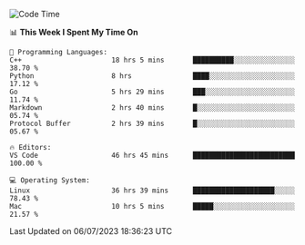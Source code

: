 
<!--START_SECTION:waka-->
![Code Time](http://img.shields.io/badge/Code%20Time-791%20hrs%2046%20mins-blue)

📊 **This Week I Spent My Time On** 

```text
💬 Programming Languages: 
C++                      18 hrs 5 mins       ██████████░░░░░░░░░░░░░░░   38.70 % 
Python                   8 hrs               ████░░░░░░░░░░░░░░░░░░░░░   17.12 % 
Go                       5 hrs 29 mins       ███░░░░░░░░░░░░░░░░░░░░░░   11.74 % 
Markdown                 2 hrs 40 mins       █░░░░░░░░░░░░░░░░░░░░░░░░   05.74 % 
Protocol Buffer          2 hrs 39 mins       █░░░░░░░░░░░░░░░░░░░░░░░░   05.67 % 

🔥 Editors: 
VS Code                  46 hrs 45 mins      █████████████████████████   100.00 % 

💻 Operating System: 
Linux                    36 hrs 39 mins      ████████████████████░░░░░   78.43 % 
Mac                      10 hrs 5 mins       █████░░░░░░░░░░░░░░░░░░░░   21.57 % 
```


 Last Updated on 06/07/2023 18:36:23 UTC
<!--END_SECTION:waka-->

